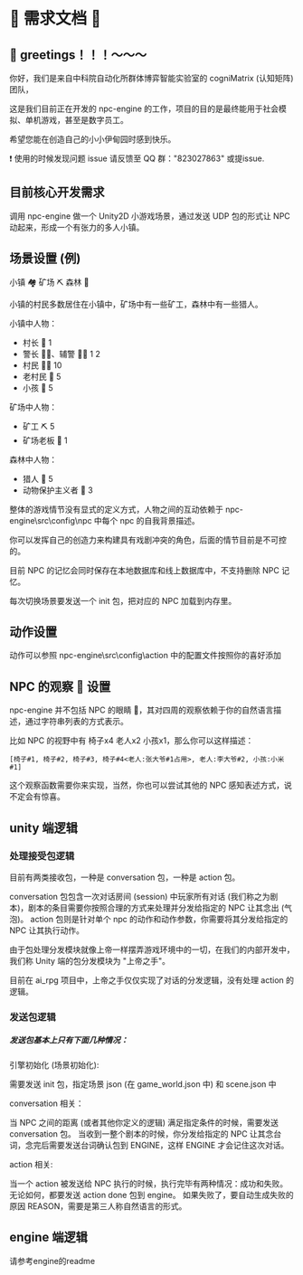 # 🌟 需求文档 🌟

## 👋 greetings！！！～～～

你好，我们是来自中科院自动化所群体博弈智能实验室的 cogniMatrix (认知矩阵) 团队，

这是我们目前正在开发的 npc-engine 的工作，项目的目的是最终能用于社会模拟、单机游戏，甚至是数字员工。

希望您能在创造自己的小小伊甸园时感到快乐。

❗️ 使用的时候发现问题 issue 请反馈至 QQ 群："823027863" 或提issue.

## 目前核心开发需求
调用 npc-engine 做一个 Unity2D 小游戏场景，通过发送 UDP 包的形式让 NPC 动起来，形成一个有张力的多人小镇。

## 场景设置 (例)
小镇 🏘️ 矿场 ⛏️ 森林 🌳

小镇的村民多数居住在小镇中，矿场中有一些矿工，森林中有一些猎人。

小镇中人物：
- 村长 👴 1
- 警长 👮‍♂️、辅警 👮‍♂️ 1 2
- 村民 🧑‍🌾 10
- 老村民 🧓 5
- 小孩 👶 5

矿场中人物：
- 矿工 ⛏️ 5
- 矿场老板 💼 1

森林中人物：
- 猎人 🏹 5
- 动物保护主义者 🌿 3

整体的游戏情节没有显式的定义方式，人物之间的互动依赖于 npc-engine\src\config\npc 中每个 npc 的自我背景描述。

你可以发挥自己的创造力来构建具有戏剧冲突的角色，后面的情节目前是不可控的。

目前 NPC 的记忆会同时保存在本地数据库和线上数据库中，不支持删除 NPC 记忆。

每次切换场景要发送一个 init 包，把对应的 NPC 加载到内存里。

## 动作设置
动作可以参照 npc-engine\src\config\action 中的配置文件按照你的喜好添加

## NPC 的观察 👀 设置
npc-engine 并不包括 NPC 的眼睛 👀，其对四周的观察依赖于你的自然语言描述，通过字符串列表的方式表示。

比如 NPC 的视野中有 椅子x4 老人x2 小孩x1，那么你可以这样描述：
```
[椅子#1, 椅子#2, 椅子#3, 椅子#4<老人:张大爷#1占用>, 老人:李大爷#2, 小孩:小米#1]
```

这个观察函数需要你来实现，当然，你也可以尝试其他的 NPC 感知表述方式，说不定会有惊喜。

## unity 端逻辑
### 处理接受包逻辑
目前有两类接收包，一种是 conversation 包，一种是 action 包。

conversation 包包含一次对话房间 (session) 中玩家所有对话 (我们称之为剧本)，剧本的条目需要你按照合理的方式来处理并分发给指定的 NPC 让其念出 (气泡)。
action 包则是针对单个 npc 的动作和动作参数，你需要将其分发给指定的 NPC 让其执行动作。

由于包处理分发模块就像上帝一样摆弄游戏环境中的一切，在我们的内部开发中，我们称 Unity 端的包分发模块为 "上帝之手"。

目前在 ai_rpg 项目中，上帝之手仅仅实现了对话的分发逻辑，没有处理 action 的逻辑。

### 发送包逻辑
##### 发送包基本上只有下面几种情况：

引擎初始化 (场景初始化):

需要发送 init 包，指定场景 json (在 game_world.json 中) 和 scene.json 中

conversation 相关：

当 NPC 之间的距离 (或者其他你定义的逻辑) 满足指定条件的时候，需要发送 conversation 包。
当收到一整个剧本的时候，你分发给指定的 NPC 让其念台词，念完后需要发送台词确认包到 ENGINE，这样 ENGINE 才会记住这次对话。

action 相关:

当一个 action 被发送给 NPC 执行的时候，执行完毕有两种情况：成功和失败。
无论如何，都要发送 action done 包到 engine。
如果失败了，要自动生成失败的原因 REASON，需要是第三人称自然语言的形式。

## engine 端逻辑

请参考engine的readme
